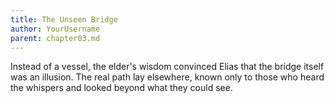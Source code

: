 ```yaml
---
title: The Unseen Bridge
author: YourUsername
parent: chapter03.md
---
```

Instead of a vessel, the elder's wisdom convinced Elias that the bridge itself was an illusion. The real path lay elsewhere, known only to those who heard the whispers and looked beyond what they could see.
